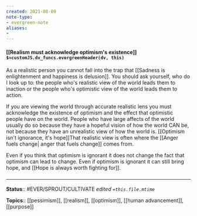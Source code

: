 ```yaml
---
created: 2021-08-09
note-type: 
- evergreen-note
aliases:
- 
---
```


#### [[Realism must acknowledge optimism's existence]] `$=customJS.dv_funcs.evergreenHeader(dv, this)`

As a realistic person you cannot fall into the trap that [[Sadness is enlightenment and happiness is delusion]]. You should ask yourself, who do I look up to: the people who's realistic view of the world leads them to inaction or the people who's optimistic view of the world leads them to action.

If you are viewing the world through accurate realistic lens you must acknowledge the existence of optimism and the effect that optimistic people have on the world. People who have large affects of the world usually do so because they have a hopeful vision of how the world CAN be, not because they have an unrealistic view of how the world is. [[Optimism isn't ignorance, it's hope]]That realistic view is often where the [[Anger fuels change| anger that fuels change]] comes from.

Even if you think that optimism is ignorant it does not change the fact that optimism can lead to change. Even if optimism is ignorant it can still bring hope, and [[Hope is always worth fighting for]]. 


### <hr class="footnote"/>

**Status**:: #EVER/SPROUT/CULTIVATE 
*edited `=this.file.mtime`*

**Topics**:: [[pessimism]], [[realism]], [[optimism]], [[human advancement]], [[purpose]]
	
